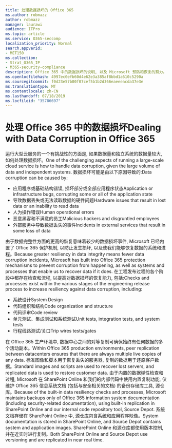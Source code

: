 ```yaml
---
title: 处理数据损坏的 Office 365
ms.author: robmazz
author: robmazz
manager: laurawi
audience: ITPro
ms.topic: article
ms.service: O365-seccomp
localization_priority: Normal
search.appverid:
- MET150
ms.collection:
- Strat_O365_IP
- M365-security-compliance
description: Office 365 中的数据损坏的说明, 以及 Microsoft 预防和恢复的努力。
ms.openlocfilehash: 4997ec0efb60d4e62e3a385af8bbd1a610c5290a
ms.sourcegitcommit: f0d23e57b00f07cef5b1b2d366eaeeeacda37e3e
ms.translationtype: MT
ms.contentlocale: zh-CN
ms.lasthandoff: 07/18/2019
ms.locfileid: "35786697"
---
```

# <a name="dealing-with-data-corruption-in-office-365"></a><span data-ttu-id="d1a6c-103">处理 Office 365 中的数据损坏</span><span class="sxs-lookup"><span data-stu-id="d1a6c-103">Dealing with Data Corruption in Office 365</span></span>

<span data-ttu-id="d1a6c-104">运行大型云服务的一个有挑战性的方面是, 如果数据量和独立系统的数据量较大, 如何处理数据损坏。</span><span class="sxs-lookup"><span data-stu-id="d1a6c-104">One of the challenging aspects of running a large-scale cloud service is how to handle data corruption, given the large volume of data and independent systems.</span></span> <span data-ttu-id="d1a6c-105">数据损坏可能是由以下原因导致的:</span><span class="sxs-lookup"><span data-stu-id="d1a6c-105">Data corruption can be caused by:</span></span>

- <span data-ttu-id="d1a6c-106">应用程序或基础结构错误, 损坏部分或全部应用程序状态</span><span class="sxs-lookup"><span data-stu-id="d1a6c-106">Application or infrastructure bugs, corrupting some or all of the application state</span></span>
- <span data-ttu-id="d1a6c-107">导致数据丢失或无法读取数据的硬件问题</span><span class="sxs-lookup"><span data-stu-id="d1a6c-107">Hardware issues that result in lost data or an inability to read data</span></span>
- <span data-ttu-id="d1a6c-108">人为操作错误</span><span class="sxs-lookup"><span data-stu-id="d1a6c-108">Human operational errors</span></span>
- <span data-ttu-id="d1a6c-109">恶意黑客和不满意的员工</span><span class="sxs-lookup"><span data-stu-id="d1a6c-109">Malicious hackers and disgruntled employees</span></span>
- <span data-ttu-id="d1a6c-110">外部服务中导致数据丢失的事件</span><span class="sxs-lookup"><span data-stu-id="d1a6c-110">Incidents in external services that result in some loss of data</span></span>

<span data-ttu-id="d1a6c-111">由于数据完整性方面的更高的恢复意味着较少的数据损坏事件, Microsoft 已经内置了 Office 365 保护机制, 以防止发生损坏, 以及使我们能够恢复数据的系统和进程。</span><span class="sxs-lookup"><span data-stu-id="d1a6c-111">Because greater resiliency in data integrity means fewer data corruption incidents, Microsoft has built into Office 365 protection mechanisms to prevent corruption from happening, as well as systems and processes that enable us to recover data if it does.</span></span> <span data-ttu-id="d1a6c-112">在工程发布过程的各个阶段中都存在检查和流程, 以提高对数据损坏的恢复能力, 包括:</span><span class="sxs-lookup"><span data-stu-id="d1a6c-112">Checks and processes exist within the various stages of the engineering release process to increase resiliency against data corruption, including:</span></span>

- <span data-ttu-id="d1a6c-113">系统设计</span><span class="sxs-lookup"><span data-stu-id="d1a6c-113">System Design</span></span>
- <span data-ttu-id="d1a6c-114">代码组织和结构</span><span class="sxs-lookup"><span data-stu-id="d1a6c-114">Code organization and structure</span></span>
- <span data-ttu-id="d1a6c-115">代码评审</span><span class="sxs-lookup"><span data-stu-id="d1a6c-115">Code review</span></span>
- <span data-ttu-id="d1a6c-116">单元测试、集成测试和系统测试</span><span class="sxs-lookup"><span data-stu-id="d1a6c-116">Unit tests, integration tests, and system tests</span></span>
- <span data-ttu-id="d1a6c-117">行程线路测试/关口</span><span class="sxs-lookup"><span data-stu-id="d1a6c-117">Trip wires tests/gates</span></span>

<span data-ttu-id="d1a6c-118">在 Office 365 生产环境中, 数据中心之间的对等复制可确保始终有任何数据的多个活动副本。</span><span class="sxs-lookup"><span data-stu-id="d1a6c-118">Within Office 365 production environments, peer replication between datacenters ensures that there are always multiple live copies of any data.</span></span> <span data-ttu-id="d1a6c-119">标准图像和脚本用于恢复丢失的服务器, 复制的数据用于还原客户数据。</span><span class="sxs-lookup"><span data-stu-id="d1a6c-119">Standard images and scripts are used to recover lost servers, and replicated data is used to restore customer data.</span></span> <span data-ttu-id="d1a6c-120">由于内置的数据弹性检查和过程, Microsoft 在 SharePoint Online 和我们的内部代码中使用内置复制功能, 仅维护 Office 365 信息系统文档 (包括与安全相关的文档) 的备份存储库工具, 源仓库。</span><span class="sxs-lookup"><span data-stu-id="d1a6c-120">Because of the built-in data resiliency checks and processes, Microsoft maintains backups only of Office 365 information system documentation (including security-related documentation), using built-in replication in SharePoint Online and our internal code repository tool, Source Depot.</span></span> <span data-ttu-id="d1a6c-121">系统文档存储在 SharePoint Online 中, 源仓库包含系统和应用程序映像。</span><span class="sxs-lookup"><span data-stu-id="d1a6c-121">System documentation is stored in SharePoint Online, and Source Depot contains system and application images.</span></span> <span data-ttu-id="d1a6c-122">SharePoint Online 和源仓库都使用版本控制, 并在近实时进行复制。</span><span class="sxs-lookup"><span data-stu-id="d1a6c-122">Both SharePoint Online and Source Depot use versioning and are replicated in near real time.</span></span>
